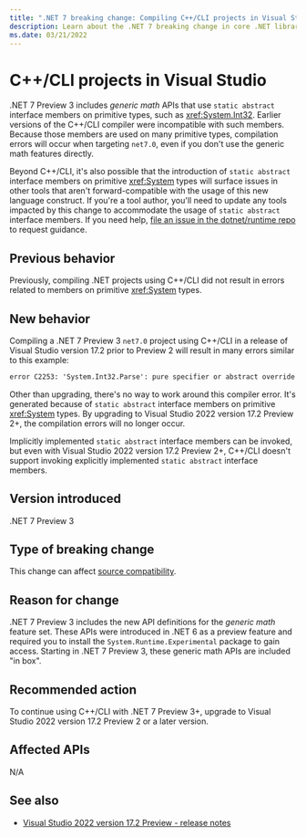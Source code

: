 ```yaml
---
title: ".NET 7 breaking change: Compiling C++/CLI projects in Visual Studio"
description: Learn about the .NET 7 breaking change in core .NET libraries where Visual Studio version 17.2 Preview 2 is required to compile .NET 7 Preview 3 C++/CLI projects.
ms.date: 03/21/2022
---
```

# C++/CLI projects in Visual Studio

.NET 7 Preview 3 includes *generic math* APIs that use `static abstract` interface members on primitive types, such as <xref:System.Int32>.  Earlier versions of the C++/CLI compiler were incompatible with such members. Because those members are used on many primitive types, compilation errors will occur when targeting `net7.0`, even if you don't use the generic math features directly.

Beyond C++/CLI, it's also possible that the introduction of `static abstract` interface members on primitive <xref:System> types will surface issues in other tools that aren't forward-compatible with the usage of this new language construct. If you're a tool author, you'll need to update any tools impacted by this change to accommodate the usage of `static abstract` interface members. If you need help, [file an issue in the dotnet/runtime repo](https://github.com/dotnet/runtime/issues/new) to request guidance.

## Previous behavior

Previously, compiling .NET projects using C++/CLI did not result in errors related to members on primitive <xref:System> types.

## New behavior

Compiling a .NET 7 Preview 3 `net7.0` project using C++/CLI in a release of Visual Studio version 17.2 prior to Preview 2 will result in many errors similar to this example:

```txt
error C2253: 'System.Int32.Parse': pure specifier or abstract override specifier only allowed on virtual function
```

Other than upgrading, there's no way to work around this compiler error. It's generated because of `static abstract` interface members on primitive <xref:System> types. By upgrading to Visual Studio 2022 version 17.2 Preview 2+, the compilation errors will no longer occur.

Implicitly implemented `static abstract` interface members can be invoked, but even with Visual Studio 2022 version 17.2 Preview 2+, C++/CLI doesn't support invoking explicitly implemented `static abstract` interface members.

## Version introduced

.NET 7 Preview 3

## Type of breaking change

This change can affect [source compatibility](../../categories.md#source-compatibility).

## Reason for change

.NET 7 Preview 3 includes the new API definitions for the *generic math* feature set. These APIs were introduced in .NET 6 as a preview feature and required you to install the `System.Runtime.Experimental` package to gain access. Starting in .NET 7 Preview 3, these generic math APIs are included "in box".

## Recommended action

To continue using C++/CLI with .NET 7 Preview 3+, upgrade to Visual Studio 2022 version 17.2 Preview 2 or a later version.

## Affected APIs

N/A

## See also

- [Visual Studio 2022 version 17.2 Preview - release notes](/visualstudio/releases/2022/release-notes-preview)
